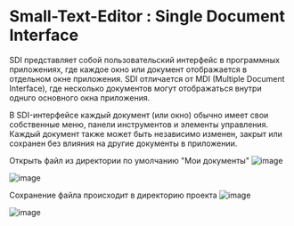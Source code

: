 # Small-Text-Editor : Single Document Interface

SDI представляет собой пользовательский интерфейс в программных приложениях, где каждое окно или документ отображается в отдельном окне приложения. SDI отличается от MDI (Multiple Document Interface), где несколько документов могут отображаться внутри однuго основного окна приложения.

В SDI-интерфейсе каждый документ (или окно) обычно имеет свои собственные меню, панели инструментов и элементы управления. Каждый документ также может быть независимо изменен, закрыт или сохранен без влияния на другие документы в приложении.

Открыть файл из директории по умолчанию "Мои документы"
![image](https://github.com/Belphisto/Small-Text-Editor/assets/100871374/92088363-dcff-4388-a43b-b1abdee28f71)

![image](https://github.com/Belphisto/Small-Text-Editor/assets/100871374/48d72f6a-81b4-4fc4-8275-af8304117b83)


Сохранение файла происходит в директорию проекта 
![image](https://github.com/Belphisto/Small-Text-Editor/assets/100871374/1128f9fc-edbf-480a-ad88-9d80ee9af4fe)

![image](https://github.com/Belphisto/Small-Text-Editor/assets/100871374/330b9a0e-5efd-4582-86f3-b0fc85c32874)


